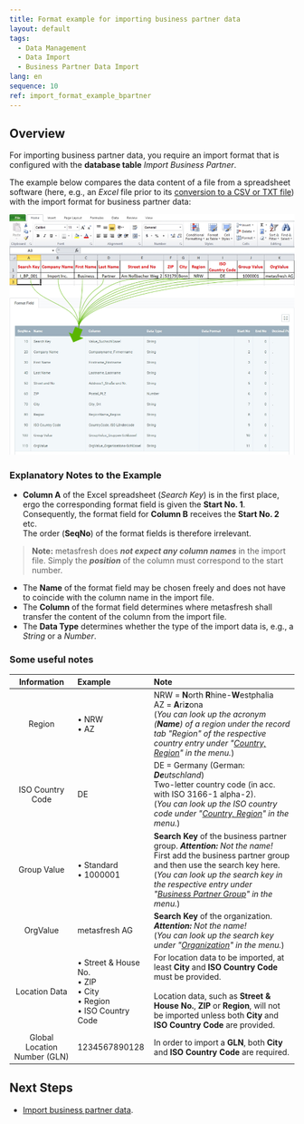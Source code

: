 ```yaml
---
title: Format example for importing business partner data
layout: default
tags:
  - Data Management
  - Data Import
  - Business Partner Data Import
lang: en
sequence: 10
ref: import_format_example_bpartner
---
```


## Overview
For importing business partner data, you require an import format that is configured with the **database table** *Import Business Partner*.

The example below compares the data content of a file from a spreadsheet software (here, e.g., an *Excel* file prior to its [conversion to a CSV or TXT file](Import_file_useful_tips)) with the import format for business partner data:

![](assets/BPartner_import_Excel_table_Format.png)

### Explanatory Notes to the Example
- **Column A** of the Excel spreadsheet (*Search Key*) is in the first place, ergo the corresponding format field is given the **Start No. 1**. Consequently, the format field for **Column B** receives the **Start No. 2** etc.<br> The order (**SeqNo**) of the format fields is therefore irrelevant.
 >**Note:** metasfresh does ***not expect any column names*** in the import file. Simply the ***position*** of the column must correspond to the start number.

- The **Name** of the format field may be chosen freely and does not have to coincide with the column name in the import file.
- The **Column** of the format field determines where metasfresh shall transfer the content of the column from the import file.
- The **Data Type** determines whether the type of the import data is, e.g., a *String* or a *Number*.

### Some useful notes

| Information | Example | Note |
| :---: | :--- | :--- |
| Region | • NRW<br> • AZ | NRW = **N**orth **R**hine-**W**estphalia<br> AZ = **A**ri**z**ona<br> (*You can look up the acronym (**Name**) of a region under the record tab "Region" of the respective country entry under "[Country, Region](Menu)" in the menu.*) |
| ISO Country Code | DE | DE = Germany (German: _**De**utschland_)<br> Two-letter country code (in acc. with ISO 3166-1 alpha-2).<br> (*You can look up the ISO country code under "[Country, Region](Menu)" in the menu.*) |
| Group Value	| • Standard<br> • 1000001 | **Search Key** of the business partner group. _**Attention:** Not the name!_<br> First add the business partner group and then use the search key here.<br> (*You can look up the search key in the respective entry under "[Business Partner Group](Menu)" in the menu.*) |
| OrgValue | metasfresh AG | **Search Key** of the organization. _**Attention:** Not the name!_<br> (*You can look up the search key under "[Organization](Menu)" in the menu.*) |
| Location Data | • Street & House No.<br> • ZIP<br> • City<br> • Region<br> • ISO Country Code | For location data to be imported, at least **City** and **ISO Country Code** must be provided.<br><br> Location data, such as **Street & House No.**, **ZIP** or **Region**, will not be imported unless both **City** and **ISO Country Code** are provided. |
| Global Location Number (GLN) | 1234567890128 | In order to import a **GLN**, both **City** and **ISO Country Code** are required. |

## Next Steps
- [Import business partner data](Import_bpartner_data).
